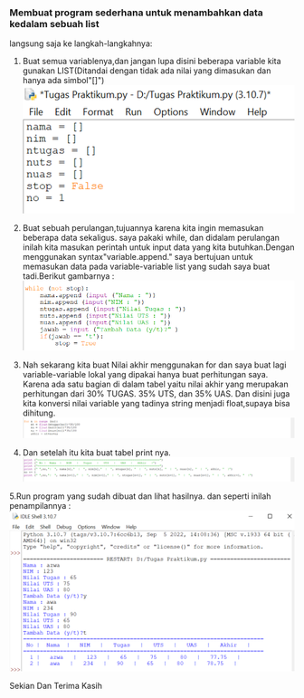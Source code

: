 ### Membuat program sederhana untuk menambahkan data kedalam sebuah list

langsung saja ke langkah-langkahnya:

1. Buat semua variablenya,dan jangan lupa disini beberapa variable kita gunakan LIST(Ditandai dengan tidak ada nilai yang dimasukan dan hanya ada simbol"[]")
![Gambar1](picture/pic1.png)


2. Buat sebuah perulangan,tujuannya karena kita ingin memasukan beberapa data sekaligus. saya pakaki while, dan didalam perulangan inilah kita masukan perintah untuk input data yang kita butuhkan.Dengan menggunakan syntax"variable.append." saya bertujuan untuk memasukan data pada variable-variable list yang sudah saya buat tadi.Berikut gambarnya :
![gambar2](picture/pic2.png)


3. Nah sekarang kita buat Nilai akhir menggunakan for dan saya buat lagi variable-variable lokal yang dipakai hanya buat perhitungan saya. Karena ada satu bagian di dalam tabel yaitu nilai akhir yang merupakan perhitungan dari 30% TUGAS. 35% UTS, dan 35% UAS. Dan disini juga kita konversi nilai variable yang tadinya string menjadi float,supaya bisa dihitung.
![Gambar3](picture/pic3.png)


4. Dan setelah itu kita buat tabel print nya.
![Gambar4](picture/pic4.png)


5.Run program yang sudah dibuat dan lihat hasilnya.
dan seperti inilah penampilannya :
![Gambar](picture/pic5.png)

Sekian Dan Terima Kasih
